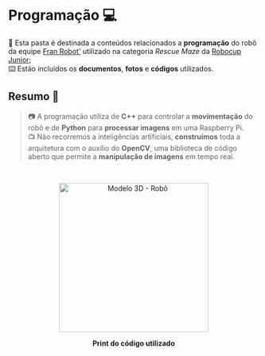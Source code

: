 # Programação 💻
👾 Esta pasta é destinada a conteúdos relacionados a **programação** do robô da equipe [Fran Robot'](https://github.com/franrobots) utilizado na categoria *Rescue Maze* da [Robocup Junior](https://www.robocup.org/); <br>
⌨️ Estão incluídos os **documentos**, **fotos** e **códigos** utilizados.

## Resumo 💾
> 📷 A programação utiliza de **C++** para controlar a **movimentação** do robô e de **Python** para **processar imagens** em uma Raspberry Pi. <br>
> 📺 Não recorremos a inteligências artificiais, **construímos** toda a arquitetura com o auxílio do **OpenCV**, uma biblioteca de código aberto que permite a **manipulação de imagens** em tempo real.

<br>
<p align="center">
<img width="300" alt="Modelo 3D - Robô" src="https://github.com/GuilhermeCanteiro/Rescue-Maze-Fran-Robot-s/assets/96209646/cb41f3ed-8f14-4a18-9ef5-78b85d27ac86">
</p>

<p align="center">
<strong> Print do código utilizado </strong>
